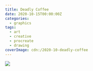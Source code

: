 ```yaml
---
title: Deadly Coffee
date: 2020-10-15T00:00:00Z
categories:
  - graphics
tags:
  - art
  - creative
  - procreate
  - drawing
coverImage: cdn:/2020-10-deadly-coffee
---
```


![](cdn:/2020-10-deadly-coffee?class=fw)
